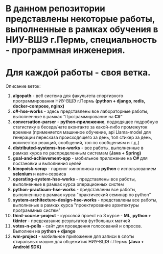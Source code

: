 # В данном репозитории представлены некоторые работы, выполненные в рамках обучения в НИУ-ВШЭ г.Пермь, специальность - программная инженерия.
# Для каждой работы - своя ветка.
Описание веток:

1) **algopath** - веб система для факультета спортивного программирования НИУ-ВШЭ г.Пермь **(python + django, redis, docker-compose, nginx)**
2) **c#-hse-works** - здесь представлены все лабораторные работы, выполненные в рамках "Программирование на **C#**"
3) **conversation-parser** - **python-приложение**, подводящее подробную статистику в беседе/чате вконтакте за какой-либо промежуток времени (применяется машинное обучение, api Llama-model для генерации пересказа происходящего за день, топ стикер за день, количество реакций, сообщений, топ по сообщениям и т.д.)
4) **distributed-systems-hse-works** - все работы, выполненные в рамках курса по распределенным системам **(Java + Spring)**
5) **goal-and-achievement-app** - мобильное приложение на **C#** для постановки и выполнения целей
6) **kinopoisk-scrap** - парсинг кинопоиска на **python** с использованием **selenium** и капч-сервиса
7) **operating-system-hse-works** - представлены все работы, выполненные в рамках курса операционных систем
8) **python-practicum-hse-works** - представлены все работы, выполненные в рамках курса "практический семинар по python"
9) **system-architecture-design-hse-works** - представлены все работы, выполненые в рамках курса "проектирование архитектуры программных систем"
10) **third-course-project** - курсовой проект на 3 курсе - **ML, python + tkinter** - предсказание результатов футбольных матчей
11) **votes-n-polls** - сайт для проведения голосований и опросов. Выполнен на **python + django**
12) **wm-project** - мобильное приложение для записи в слоты стиральных машин для общежития НИУ-ВШЭ г.Пермь **(Java + Android SDK)** 
